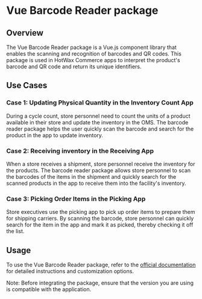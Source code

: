 # Vue Barcode Reader package

## Overview

The Vue Barcode Reader package is a Vue.js component library that enables the scanning and recognition of barcodes and QR codes. This package is used in HotWax Commerce apps to interpret the product's barcode and QR code and return its unique identifiers.

## Use Cases

### Case 1: Updating Physical Quantity in the Inventory Count App

During a cycle count, store personnel need to count the units of a product available in their store and update the inventory in the OMS. The barcode reader package helps the user quickly scan the barcode and search for the product in the app to update inventory.

### Case 2: Receiving inventory in the Receiving App

When a store receives a shipment, store personnel receive the inventory for the products. The barcode reader package allows store personnel to scan the barcodes of the items in the shipment and quickly search for the scanned products in the app to receive them into the facility's inventory.

### Case 3: Picking Order Items in the Picking App

Store executives use the picking app to pick up order items to prepare them for shipping carriers. By scanning the barcode, store personnel can quickly search for the item in the app and mark it as picked, thereby checking it off the list. 

## Usage

To use the Vue Barcode Reader package, refer to the [official documentation](https://www.npmjs.com/package/vue-barcode-reader) for detailed instructions and customization options. 

Note: Before integrating the package, ensure that the version you are using is compatible with the application.
